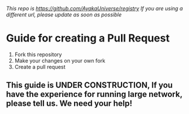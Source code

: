 *This repo is https://github.com/AyakaUniverse/registry*
*If you are using a different url, please update as soon as possible*

# Guide for creating a Pull Request
1. Fork this repository
2. Make your changes on your own fork
3. Create a pull request

## This guide is UNDER CONSTRUCTION, If you have the experience for running large network, please tell us. We need your help!

